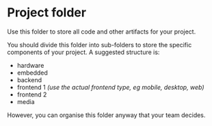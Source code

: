 # Project folder

Use this folder to store all code and other artifacts for your project.

You should divide this folder into sub-folders to store the specific components of your project. A suggested structure is:

- hardware
- embedded
- backend
- frontend 1 *(use the actual frontend type, eg mobile, desktop, web)*
- frontend 2
- media

However, you can organise this folder anyway that your team decides.